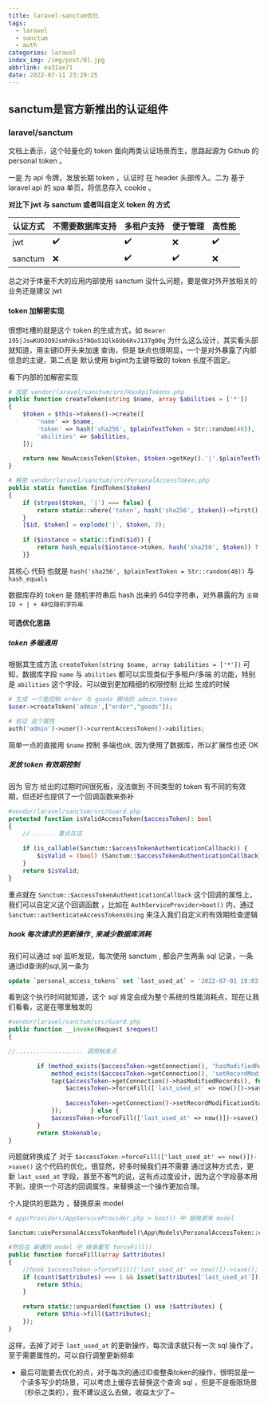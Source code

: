 ```yaml
---
title: laravel-sanctum优化
tags:
  - laravel
  - sanctum
  - auth
categories: laravel
index_img: /img/post/01.jpg
abbrlink: ea31ae71
date: 2022-07-11 23:29:25
---
```


## sanctum是官方新推出的认证组件

### laravel/sanctum

文档上表示，这个轻量化的 token 面向两类认证场景而生，思路起源为 Github 的 personal token 。

一是 为 api 令牌，发放长期 token ，认证时 在 header 头部传入。二为 基于 laravel api 的 spa 单页，将信息存入 cookie 。

**对比下 jwt 与 sanctum 或者叫自定义 token 的 方式**

| 认证方式 | 不需要数据库支持 | 多租户支持 | 便于管理 |  高性能   | 
| -------- | ---------------- | ---------- | -------- | --- |
| jwt      | ✔️               | ✔️         | ❌       |  ✔️   |
| sanctum  | ❌               | ✔️         | ✔️       |  ❌   |

总之对于体量不大的应用内部使用 sanctum 没什么问题，要是做对外开放相关的业务还是建议 jwt 


#### token 加解密实现

很想吐槽的就是这个 token 的生成方式，如
`Bearer 195|JswKUO3O9Jsmh9ks5fNQoS1Qlk6Ub6KvJ137g00q`
为什么这么设计，其实看头部就知道，用主键ID开头来加速 查询，但是 缺点也很明显，一个是对外暴露了内部信息的主键，第二点是 默认使用 bigint为主键导致的 token 长度不固定。

看下内部的加解密实现
```php
# 加密 vendor/laravel/sanctum/src/HasApiTokens.php 
public function createToken(string $name, array $abilities = ['*'])  
{  
    $token = $this->tokens()->create([  
        'name' => $name,  
        'token' => hash('sha256', $plainTextToken = Str::random(40)),  
        'abilities' => $abilities,  
    ]);  
    
	return new NewAccessToken($token, $token->getKey().'|'.$plainTextToken);  
}

# 解密 vendor/laravel/sanctum/src/PersonalAccessToken.php
public static function findToken($token)  
{  
    if (strpos($token, '|') === false) {  
        return static::where('token', hash('sha256', $token))->first();  
    }  
    [$id, $token] = explode('|', $token, 2);  
  
    if ($instance = static::find($id)) {  
        return hash_equals($instance->token, hash('sha256', $token)) ? $instance : null;  
    }}

```

其核心 代码 也就是
`hash('sha256', $plainTextToken = Str::random(40))` 与  `hash_equals`

数据库存的 token 是 随机字符串后 hash 出来的 64位字符串，对外暴露的为 `主键ID + | + 40位随机字符串`


#### 可选优化思路

##### token 多端通用

根据其生成方法 `createToken(string $name, array $abilities = ['*'])` 可知，数据库字段 `name` 与 `abilities` 都可以实现类似于多租户/多端 的功能，特别是 `abilities` 这个字段，可以做到更加精细的权限控制
比如 生成的时候
```php
# 生成 一个能控制 order 与 goods 模块的 admin.token
$user->createToken('admin',["order","goods"]);

# 验证 这个属性
auth('admin')->user()->currentAccessToken()->abilities;

```
简单一点的直接用 `$name`  控制 多端也ok, 因为使用了数据库，所以扩展性也还 OK

##### 发放 token 有效期控制

因为 官方 给出的过期时间很死板，没法做到 不同类型的 token 有不同的有效期，但还好也提供了一个回调函数来弥补

```php
#vendor/laravel/sanctum/src/Guard.php
protected function isValidAccessToken($accessToken): bool  
{  
	// ...... 重点在这
  
    if (is_callable(Sanctum::$accessTokenAuthenticationCallback)) {  
        $isValid = (bool) (Sanctum::$accessTokenAuthenticationCallback)($accessToken, $isValid);  
    }  
    return $isValid;  
}
```
重点就在 `Sanctum::$accessTokenAuthenticationCallback` 这个回调的属性上，
我们可以自定义这个回调函数 ，比如在 `AuthServiceProvider>boot()` 内，通过
`Sanctum::authenticateAccessTokensUsing` 来注入我们自定义的有效期检查逻辑

##### hook 每次请求的更新操作 , 来减少数据库消耗

我们可以通过 sql 监听发现，每次使用 sanctum , 都会产生两条 sql 记录，一条 通过id查询的sql,另一条为
```sql
update `personal_access_tokens` set `last_used_at` = '2022-07-01 19:03:02', `personal_access_tokens`.`updated_at` = '2022-07-01 19:03:02' where `id` = 195 {"time":29.06}
```
看到这个执行时间就知道，这个 sql 肯定会成为整个系统的性能消耗点，现在让我们看看，这是在哪里触发的

```php
#vendor/laravel/sanctum/src/Guard.php
public function __invoke(Request $request)  
{

//................... 调用触发点
  
        if (method_exists($accessToken->getConnection(), 'hasModifiedRecords') &&  
            method_exists($accessToken->getConnection(), 'setRecordModificationState')) {  
            tap($accessToken->getConnection()->hasModifiedRecords(), function ($hasModifiedRecords) use ($accessToken) {  
                $accessToken->forceFill(['last_used_at' => now()])->save();  
  
                $accessToken->getConnection()->setRecordModificationState($hasModifiedRecords);  
            });        } else {  
            $accessToken->forceFill(['last_used_at' => now()])->save();  
        }  
        return $tokenable;  
}
```

问题就转换成了 对于
`$accessToken->forceFill(['last_used_at' => now()])->save()` 
这个代码的优化，很显然，好多时候我们并不需要 通过这种方式去，更新 `last_used_at` 字段，甚至不客气的说，这有点过度设计，因为这个字段基本用不到，提供一个可选的回调属性，来替换这一个操作更加合理。

个人提供的思路为 ，替换原来 model
```php
# app/Providers/AppServiceProvider.php > boot() 中 替换原来 model

Sanctum::usePersonalAccessTokenModel(\App\Models\PersonalAccessToken::class);

#然后在 新建的 model 中 继承重写 forceFill()
public function forceFill(array $attributes)  
{  
    //hook $accessToken->forceFill(['last_used_at' => now()])->save(); 这个操作  
    if (count($attributes) === 1 && isset($attributes['last_used_at'])){  
		return $this;  
    }
    
    return static::unguarded(function () use ($attributes) {  
        return $this->fill($attributes);  
    });
}
```

这样，去掉了对于 `last_used_at` 的更新操作，每次请求就只有一次 sql 操作了，至于需要属性的，可以自行调整更新频率

- 最后可能要去优化的点，对于每次的通过ID查整条token的操作，很明显是一个读多写少的场景，可以考虑上缓存去替换这个查询 sql ，但是不是极限场景（秒杀之类的），我不建议这么去做，收益太少了~